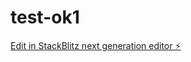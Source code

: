 # test-ok1

[Edit in StackBlitz next generation editor ⚡️](https://stackblitz.com/~/github.com/ArthurPhyto/test-ok1)